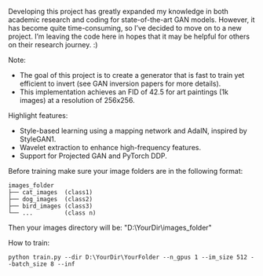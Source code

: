 Developing this project has greatly expanded my knowledge in both academic research and coding for state-of-the-art GAN models. However, it has become quite time-consuming, so I’ve decided to move on to a new project. I’m leaving the code here in hopes that it may be helpful for others on their research journey. :)

Note:
- The goal of this project is to create a generator that is fast to train yet efficient to invert (see GAN inversion papers for more details).
- This implementation achieves an FID of 42.5 for art paintings (1k images) at a resolution of 256x256.

Highlight features:
- Style-based learning using a mapping network and AdaIN, inspired by StyleGAN1.
- Wavelet extraction to enhance high-frequency features.
- Support for Projected GAN and PyTorch DDP.


Before training make sure your image folders are in the following format:

```
images_folder
├── cat_images  (class1)
├── dog_images  (class2)
├── bird_images (class3)
└── ...         (class n)
```

Then your images directory will be: "D:\YourDir\images_folder"

How to train:

```batch
python train.py --dir D:\YourDir\YourFolder --n_gpus 1 --im_size 512 --batch_size 8 --inf
```
